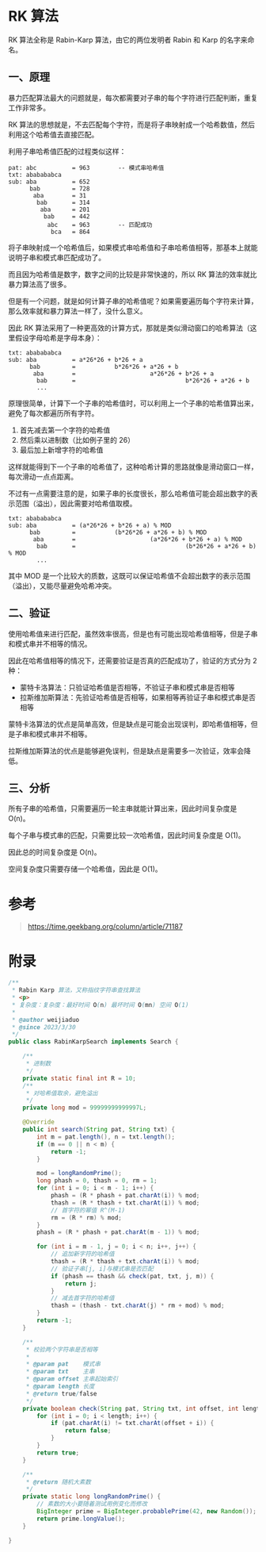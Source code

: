 # RK 算法

RK 算法全称是 Rabin-Karp 算法，由它的两位发明者 Rabin 和 Karp 的名字来命名。

## 一、原理

暴力匹配算法最大的问题就是，每次都需要对子串的每个字符进行匹配判断，重复工作非常多。

RK 算法的思想就是，不去匹配每个字符，而是将子串映射成一个哈希数值，然后利用这个哈希值去直接匹配。

利用子串哈希值匹配的过程类似这样：

```
pat: abc          = 963        -- 模式串哈希值
txt: ababababca
sub: aba          = 652
      bab         = 728
       aba        = 31
        bab       = 314
         aba      = 201
          bab     = 442
           abc    = 963        -- 匹配成功
            bca   = 864
```

将子串映射成一个哈希值后，如果模式串哈希值和子串哈希值相等，那基本上就能说明子串和模式串匹配成功了。

而且因为哈希值是数字，数字之间的比较是非常快速的，所以 RK 算法的效率就比暴力算法高了很多。

但是有一个问题，就是如何计算子串的哈希值呢？如果需要遍历每个字符来计算，那么效率就和暴力算法一样了，没什么意义。

因此 RK 算法采用了一种更高效的计算方式，那就是类似滑动窗口的哈希算法（这里假设字母哈希是字母本身）：

```
txt: ababababca
sub: aba          = a*26*26 + b*26 + a
      bab         =           b*26*26 + a*26 + b
       aba        =                     a*26*26 + b*26 + a
        bab       =                               b*26*26 + a*26 + b
        ...
```

原理很简单，计算下一个子串的哈希值时，可以利用上一个子串的哈希值算出来，避免了每次都遍历所有字符。

1. 首先减去第一个字符的哈希值
2. 然后乘以进制数（比如例子里的 26）
3. 最后加上新增字符的哈希值

这样就能得到下一个子串的哈希值了，这种哈希计算的思路就像是滑动窗口一样，每次滑动一点点距离。

不过有一点需要注意的是，如果子串的长度很长，那么哈希值可能会超出数字的表示范围（溢出），因此需要对哈希值取模。

```
txt: ababababca
sub: aba          = (a*26*26 + b*26 + a) % MOD
      bab         =           (b*26*26 + a*26 + b) % MOD
       aba        =                     (a*26*26 + b*26 + a) % MOD
        bab       =                               (b*26*26 + a*26 + b) % MOD
        ...
```

其中 MOD 是一个比较大的质数，这既可以保证哈希值不会超出数字的表示范围（溢出），又能尽量避免哈希冲突。

## 二、验证

使用哈希值来进行匹配，虽然效率很高，但是也有可能出现哈希值相等，但是子串和模式串并不相等的情况。

因此在哈希值相等的情况下，还需要验证是否真的匹配成功了，验证的方式分为 2 种：

- 蒙特卡洛算法：只验证哈希值是否相等，不验证子串和模式串是否相等
- 拉斯维加斯算法：先验证哈希值是否相等，如果相等再验证子串和模式串是否相等

蒙特卡洛算法的优点是简单高效，但是缺点是可能会出现误判，即哈希值相等，但是子串和模式串并不相等。

拉斯维加斯算法的优点是能够避免误判，但是缺点是需要多一次验证，效率会降低。

## 三、分析

所有子串的哈希值，只需要遍历一轮主串就能计算出来，因此时间复杂度是 O(n)。

每个子串与模式串的匹配，只需要比较一次哈希值，因此时间复杂度是 O(1)。

因此总的时间复杂度是 O(n)。

空间复杂度只需要存储一个哈希值，因此是 O(1)。

# 参考

> https://time.geekbang.org/column/article/71187

# 附录

```java
/**
 * Rabin Karp 算法，又称指纹字符串查找算法
 * <p>
 * 复杂度：复杂度：最好时间 O(n) 最坏时间 O(mn) 空间 O(1)
 *
 * @author weijiaduo
 * @since 2023/3/30
 */
public class RabinKarpSearch implements Search {

    /**
     * 进制数
     */
    private static final int R = 10;
    /**
     * 对哈希值取余，避免溢出
     */
    private long mod = 99999999999997L;

    @Override
    public int search(String pat, String txt) {
        int m = pat.length(), n = txt.length();
        if (m == 0 || n < m) {
            return -1;
        }

        mod = longRandomPrime();
        long phash = 0, thash = 0, rm = 1;
        for (int i = 0; i < m - 1; i++) {
            phash = (R * phash + pat.charAt(i)) % mod;
            thash = (R * thash + txt.charAt(i)) % mod;
            // 首字符的幂值 R^(M-1)
            rm = (R * rm) % mod;
        }
        phash = (R * phash + pat.charAt(m - 1)) % mod;

        for (int i = m - 1, j = 0; i < n; i++, j++) {
            // 追加新字符的哈希值
            thash = (R * thash + txt.charAt(i)) % mod;
            // 验证子串[j, i]与模式串是否匹配
            if (phash == thash && check(pat, txt, j, m)) {
                return j;
            }
            // 减去首字符的哈希值
            thash = (thash - txt.charAt(j) * rm + mod) % mod;
        }
        return -1;
    }

    /**
     * 校验两个字符串是否相等
     *
     * @param pat    模式串
     * @param txt    主串
     * @param offset 主串起始索引
     * @param length 长度
     * @return true/false
     */
    private boolean check(String pat, String txt, int offset, int length) {
        for (int i = 0; i < length; i++) {
            if (pat.charAt(i) != txt.charAt(offset + i)) {
                return false;
            }
        }
        return true;
    }

    /**
     * @return 随机大素数
     */
    private static long longRandomPrime() {
        // 素数的大小要随着测试用例变化而修改
        BigInteger prime = BigInteger.probablePrime(42, new Random());
        return prime.longValue();
    }

}
```
